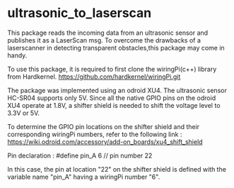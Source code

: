 # ultrasonic_to_laserscan
This package reads the incoming data from an ultrasonic sensor and publishes it as a LaserScan msg. To overcome the drawbacks of a laserscanner in detecting transparent obstacles,this package may come in handy. 

To use this package, it is required to first clone the wiringPi(c++) library from Hardkernel. 
https://github.com/hardkernel/wiringPi.git

The package was implemented using an odroid XU4. The ultrasonic sensor HC-SR04 supports only 5V. Since all the native GPIO pins on the odroid XU4 operate at 1.8V, a shifter shield is needed to shift the voltage level to 3.3V or 5V.

To determine the GPIO pin locations on the shifter shield and their corresponding wiringPi numbers, refer to the following link :
https://wiki.odroid.com/accessory/add-on_boards/xu4_shift_shield


Pin declaration :
#define pin_A 6 // pin number 22

In this case, the pin at location "22" on the shifter shield is defined with the variable name "pin_A" having a wiringPi number "6".


